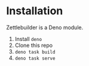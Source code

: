# Installation

Zettlebuilder is a Deno module.

1. Install `deno`
1. Clone this repo
1. `deno task build`
1. `deno task serve`
